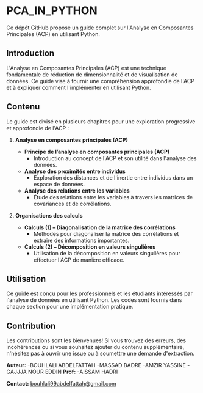 # PCA_IN_PYTHON

Ce dépôt GitHub propose un guide complet sur l'Analyse en Composantes Principales (ACP) en utilisant Python.

## Introduction

L'Analyse en Composantes Principales (ACP) est une technique fondamentale de réduction de dimensionnalité et de visualisation de données. Ce guide vise à fournir une compréhension approfondie de l'ACP et à expliquer comment l'implémenter en utilisant Python.

## Contenu

Le guide est divisé en plusieurs chapitres pour une exploration progressive et approfondie de l'ACP :

1. **Analyse en composantes principales (ACP)**
   - **Principe de l’analyse en composantes principales (ACP)**
     - Introduction au concept de l'ACP et son utilité dans l'analyse des données.
   - **Analyse des proximités entre individus**
     - Exploration des distances et de l'inertie entre individus dans un espace de données.
   - **Analyse des relations entre les variables**
     - Étude des relations entre les variables à travers les matrices de covariances et de corrélations.

2. **Organisations des calculs**
   - **Calculs (1) – Diagonalisation de la matrice des corrélations**
     - Méthodes pour diagonaliser la matrice des corrélations et extraire des informations importantes.
   - **Calculs (2) – Décomposition en valeurs singulières**
     - Utilisation de la décomposition en valeurs singulières pour effectuer l'ACP de manière efficace.

## Utilisation

Ce guide est conçu pour les professionnels et les étudiants intéressés par l'analyse de données en utilisant Python. Les codes sont fournis dans chaque section pour une implémentation pratique. 

## Contribution

Les contributions sont les bienvenues! Si vous trouvez des erreurs, des incohérences ou si vous souhaitez ajouter du contenu supplémentaire, n'hésitez pas à ouvrir une issue ou à soumettre une demande d'extraction.


**Auteur:** -BOUHLALI ABDELFATTAH 
            -MASSAD BADRE
            -AMZIR YASSINE
            -GAJJJA NOUR EDDIN
**Prof:** -AISSAM HADRI 

**Contact:** bouhlali99abdelfattah@gmail.com
